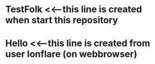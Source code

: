 # TestFolk <<--this line is created when start this repository
# Hello <<--this line is created from user Ionflare (on webbrowser)
